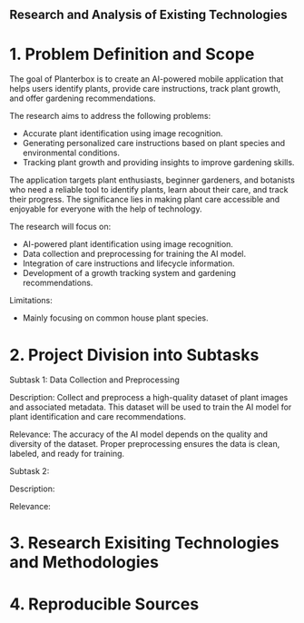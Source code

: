 ## Research and Analysis of Existing Technologies

# 1. Problem Definition and Scope

  The goal of Planterbox is to create an AI-powered mobile application that helps users identify plants, provide care instructions, track plant growth, and offer gardening recommendations. 
  
  The research aims to address the following problems:
  - Accurate plant identification using image recognition.
  - Generating personalized care instructions based on plant species and environmental conditions.
  - Tracking plant growth and providing insights to improve gardening skills.

  The application targets plant enthusiasts, beginner gardeners, and botanists who need a reliable tool to identify plants, learn about their care, and track their progress. The significance lies in making plant care accessible and enjoyable for everyone with the help of technology.

  The research will focus on:
  - AI-powered plant identification using image recognition.
  - Data collection and preprocessing for training the AI model.
  - Integration of care instructions and lifecycle information.
  - Development of a growth tracking system and gardening recommendations.

  Limitations:
  - Mainly focusing on common house plant species. 

# 2. Project Division into Subtasks

  Subtask 1: Data Collection and Preprocessing
  
  Description:
  Collect and preprocess a high-quality dataset of plant images and associated metadata. This dataset will be used to train the AI model for plant identification and care recommendations.
  
  Relevance:
  The accuracy of the AI model depends on the quality and diversity of the dataset. Proper preprocessing ensures the data is clean, labeled, and ready for training.

  Subtask 2:
   
  Description:

  
  Relevance:
   
# 3. Research Exisiting Technologies and Methodologies
   
# 4. Reproducible Sources
